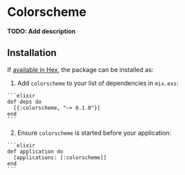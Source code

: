 # Colorscheme

**TODO: Add description**

## Installation

If [available in Hex](https://hex.pm/docs/publish), the package can be installed as:

  1. Add `colorscheme` to your list of dependencies in `mix.exs`:

    ```elixir
    def deps do
      [{:colorscheme, "~> 0.1.0"}]
    end
    ```

  2. Ensure `colorscheme` is started before your application:

    ```elixir
    def application do
      [applications: [:colorscheme]]
    end
    ```

